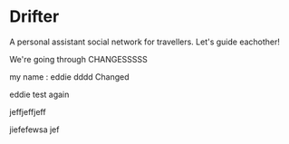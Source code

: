 # Drifter
A personal assistant social network for travellers. Let's guide eachother!


We're going through CHANGESSSSS


my name : eddie
dddd
Changed


eddie test again


jeffjeffjeff


jiefefewsa jef


